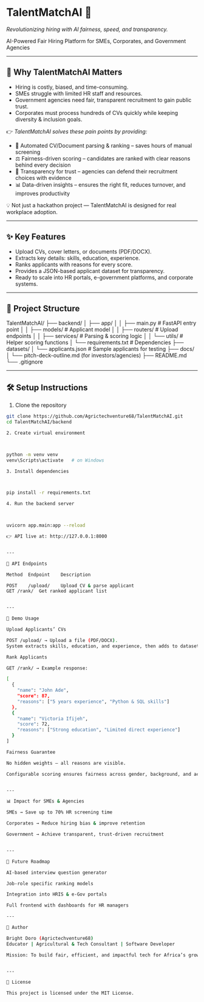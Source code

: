 # TalentMatchAI 🎯  
*Revolutionizing hiring with AI fairness, speed, and transparency.*

AI-Powered Fair Hiring Platform for SMEs, Corporates, and Government Agencies  

---

## 🚀 Why TalentMatchAI Matters  

- Hiring is costly, biased, and time-consuming.  
- SMEs struggle with limited HR staff and resources.  
- Government agencies need fair, transparent recruitment to gain public trust.  
- Corporates must process hundreds of CVs quickly while keeping diversity & inclusion goals.  

👉 *TalentMatchAI solves these pain points by providing:*  
- 📂 Automated CV/Document parsing & ranking – saves hours of manual screening  
- ⚖ Fairness-driven scoring – candidates are ranked with clear reasons behind every decision  
- 🤝 Transparency for trust – agencies can defend their recruitment choices with evidence  
- 📊 Data-driven insights – ensures the right fit, reduces turnover, and improves productivity  

💡 Not just a hackathon project — TalentMatchAI is designed for real workplace adoption.  

---

## ✨ Key Features
- Upload CVs, cover letters, or documents (PDF/DOCX).  
- Extracts key details: skills, education, experience.  
- Ranks applicants with reasons for every score.  
- Provides a JSON-based applicant dataset for transparency.  
- Ready to scale into HR portals, e-government platforms, and corporate systems.  

---

## 📂 Project Structure

TalentMatchAI/ ├── backend/ │   ├── app/ │   │   ├── main.py          # FastAPI entry point │   │   ├── models/          # Applicant model │   │   ├── routers/         # Upload endpoints │   │   ├── services/        # Parsing & scoring logic │   │   └── utils/           # Helper scoring functions │   └── requirements.txt     # Dependencies ├── datasets/ │   └── applicants.json      # Sample applicants for testing ├── docs/ │   └── pitch-deck-outline.md (for investors/agencies) ├── README.md └── .gitignore

---

## 🛠 Setup Instructions

1. Clone the repository  
```bash
git clone https://github.com/Agrictechventure68/TalentMatchAI.git
cd TalentMatchAI/backend

2. Create virtual environment



python -m venv venv
venv\Scripts\activate   # on Windows

3. Install dependencies



pip install -r requirements.txt

4. Run the backend server



uvicorn app.main:app --reload

👉 API live at: http://127.0.0.1:8000


---

📡 API Endpoints

Method	Endpoint	Description

POST	/upload/	Upload CV & parse applicant
GET	/rank/	Get ranked applicant list


---

🧪 Demo Usage

Upload Applicants’ CVs

POST /upload/ → Upload a file (PDF/DOCX).
System extracts skills, education, and experience, then adds to dataset.

Rank Applicants

GET /rank/ → Example response:

[
  {
    "name": "John Ade",
    "score": 87,
    "reasons": ["5 years experience", "Python & SQL skills"]
  },
  {
    "name": "Victoria Ifijeh",
    "score": 72,
    "reasons": ["Strong education", "Limited direct experience"]
  }
]

Fairness Guarantee

No hidden weights — all reasons are visible.

Configurable scoring ensures fairness across gender, background, and academic pedigree.


---

📊 Impact for SMEs & Agencies

SMEs → Save up to 70% HR screening time

Corporates → Reduce hiring bias & improve retention

Government → Achieve transparent, trust-driven recruitment


---

🤝 Future Roadmap

AI-based interview question generator

Job-role specific ranking models

Integration into HRIS & e-Gov portals

Full frontend with dashboards for HR managers

---

👤 Author

Bright Doro (Agrictechventure68)
Educator | Agricultural & Tech Consultant | Software Developer

Mission: To build fair, efficient, and impactful tech for Africa’s growth.


---

📜 License

This project is licensed under the MIT License.